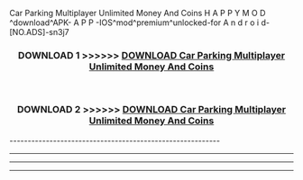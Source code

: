  Car Parking Multiplayer Unlimited Money And Coins  H A P P Y M O D ^download^APK- A P P -IOS^mod^premium^unlocked-for A n d r o i d-[NO.ADS]-sn3j7



<div align="center">

<h3>DOWNLOAD 1 >>>>>> <a href="https://en-mod.web.app/?en= Car Parking Multiplayer Unlimited Money And Coins ">DOWNLOAD Car Parking Multiplayer Unlimited Money And Coins  </a></h3><br>

<h3>DOWNLOAD 2 >>>>>> <a href="https://en-mod.web.app/?en= Car Parking Multiplayer Unlimited Money And Coins ">DOWNLOAD Car Parking Multiplayer Unlimited Money And Coins  </a></h3>

</div>
----------------------------------------------------------

----------------------------------------------------------

----------------------------------------------------------

----------------------------------------------------------



